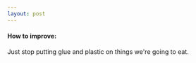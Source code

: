 ```yaml
---
layout: post
---
```


#### How to improve:

Just stop putting glue and plastic on things we're going to eat.
